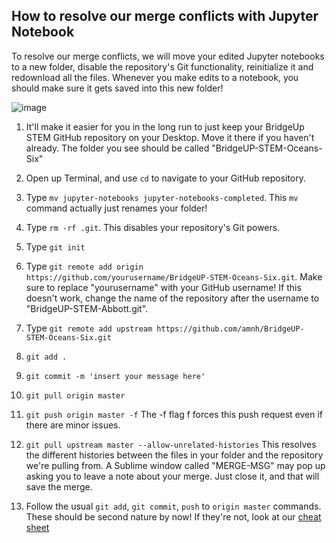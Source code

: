 ## How to resolve our merge conflicts with Jupyter Notebook

To resolve our merge conflicts, we will move your edited Jupyter notebooks to a new folder, disable the repository's Git functionality, reinitialize it and redownload all the files. Whenever you make edits to a notebook, you should make sure it gets saved into this new folder!

![image](https://i.dailymail.co.uk/i/pix/2015/03/15/26AA0E7100000578-2995909-image-a-35_1426444687120.jpg)

1. It'll make it easier for you in the long run to just keep your BridgeUp STEM GitHub repository on your Desktop. Move it there if you haven't already. The folder you see should be called "BridgeUP-STEM-Oceans-Six"

2. Open up Terminal, and use `cd` to navigate to your GitHub repository.

3. Type `mv jupyter-notebooks jupyter-notebooks-completed`. 
This `mv` command actually just renames your folder!

4. Type `rm -rf .git`. 
This disables your repository's Git powers. 

5. Type `git init`

6. Type `git remote add origin https://github.com/yourusername/BridgeUP-STEM-Oceans-Six.git`. 
Make sure to replace "yourusername" with your GitHub username! If this doesn't work, change the name of the repository after the username to "BridgeUP-STEM-Abbott.git".

7. Type `git remote add upstream https://github.com/amnh/BridgeUP-STEM-Oceans-Six.git`

8. `git add .`

9. `git commit -m 'insert your message here'`

10. `git pull origin master`

11. `git push origin master -f` 
The -f flag f forces this push request even if there are minor issues.

12. `git pull upstream master --allow-unrelated-histories` 
This resolves the different histories between the files in your folder and the repository we're pulling from.
A Sublime window called "MERGE-MSG" may pop up asking you to leave a note about your merge. Just close it, and that will save the merge.

13. Follow the usual `git add`, `git commit`, `push` to `origin master` commands. These should be second nature by now! If they're not, look at our [cheat sheet](https://github.com/amnh/BridgeUP-STEM-Oceans-Six/blob/master/coding_cheat_sheet.md)
